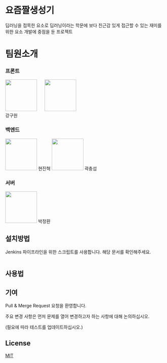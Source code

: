 # 요즘짤생성기

딥러닝을 접목한 요소로 딥러닝이라는 학문에 보다 친근감 있게 접근할 수 있는 재미를 위한 요소 개발에 중점을 둔 프로젝트 

# 팀원소개
### 프론트
<img src="/uploads/95c86ac00bb9068fbaddfde923ea99f8/goo.jpg" width="100px" height="100px">  &nbsp;&nbsp;&nbsp;&nbsp;
<img src="/uploads/ba2a3448a0c37d1793d6c6ee48c57055/4.jpg" width="100px" height="100px"> <br>강구원

### 백엔드
<img src="/uploads/7640898ee20c5daec513d93820395bf8/2.jpg" width="100px" height="100px"> 현진혁
<img src="/uploads/102c25d71feaf1951631d7100c99c180/3.jpg" width="100px" height="100px"> 곽충섭
### 서버
<img src="/uploads/caba213988a96f88a9509cf2d29a3b9a/5.png" width="100px" height="100px"> 박정환

## 설치방법

Jenkins 파이프라인을 위한 스크립트를 사용합니다. 해당 문서를 확인해주세요.

```bash
```

## 사용법



## 기여
Pull & Merge Request 요청을 환영합니다. 

주요 변경 사항은 먼저 문제를 열어 변경하고자 하는 사항에 대해 논의하십시오.

(필요에 따라 테스트를 업데이트하십시오.)

## License
[MIT](https://choosealicense.com/licenses/mit/)